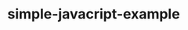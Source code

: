 simple-javacript-example
========================
<!DOCTYPE html>
<html>
<body>
 
<p id="demo"></p>
 
<script>
var txt = "";
var person = {fname:"John", lname:"Doe", age:25};
var x;
for (x in person) {
txt += person[x] + " ";
}
console(x);
document.getElementById("demo").innerHTML = txt;
</script>
 
</body>
</html>
